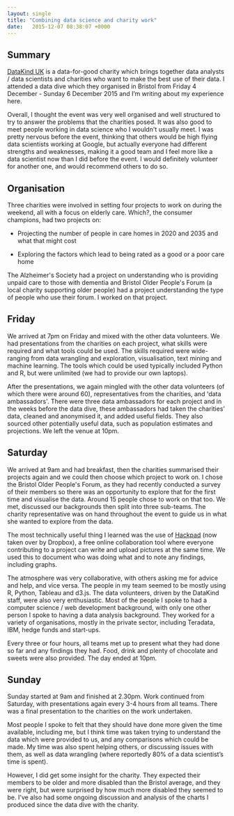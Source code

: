 ```yaml
---
layout: single
title: "Combining data science and charity work"
date:   2015-12-07 08:38:07 +0000
---
```

## Summary

[DataKind UK](http://www.datakind.org/chapters/datakind-uk/) is a
data-for-good charity which brings together data analysts / data
scientists and charities who want to make the best use of their data. I
attended a data dive which they organised in Bristol from Friday 4
December - Sunday 6 December 2015 and I’m writing about my experience
here.

Overall, I thought the event was very well organised and well structured
to try to answer the problems that the charities posed. It was also good
to meet people working in data science who I wouldn't usually meet. I
was pretty nervous before the event, thinking that others would be high
flying data scientists working at Google, but actually everyone had
different strengths and weaknesses, making it a good team and I feel
more like a data scientist now than I did before the event. I would
definitely volunteer for another one, and would recommend others to do
so.

## Organisation

Three charities were involved in setting four projects to work on during
the weekend, all with a focus on elderly care. Which?, the consumer
champions, had two projects on:

-   Projecting the number of people in care homes in 2020 and 2035 and
    what that might cost

-   Exploring the factors which lead to being rated as a good or a poor
    care home

The Alzheimer's Society had a project on understanding who is providing
unpaid care to those with dementia and Bristol Older People's Forum (a
local charity supporting older people) had a project understanding the
type of people who use their forum. I worked on that project.

## Friday

We arrived at 7pm on Friday and mixed with the other data volunteers. We
had presentations from the charities on each project, what skills were
required and what tools could be used. The skills required were
wide-ranging from data wrangling and exploration, visualisation, text
mining and machine learning. The tools which could be used typically
included Python and R, but were unlimited (we had to provide our own
laptops).

After the presentations, we again mingled with the other data volunteers
(of which there were around 60), representatives from the charities, and
'data ambassadors'. There were three data ambassadors for each project
and in the weeks before the data dive, these ambassadors had taken the
charities' data, cleaned and anonymised it, and added useful fields.
They also sourced other potentially useful data, such as population
estimates and projections. We left the venue at 10pm.

## Saturday

We arrived at 9am and had breakfast, then the charities summarised their
projects again and we could then choose which project to work on. I
chose the Bristol Older People's Forum, as they had recently conducted a
survey of their members so there was an opportunity to explore that for
the first time and visualise the data. Around 15 people chose to work on
that too. We met, discussed our backgrounds then split into three
sub-teams. The charity representative was on hand throughout the event
to guide us in what she wanted to explore from the data.

The most technically useful thing I learned was the use of
[Hackpad](https://hackpad.com/) (now taken over by Dropbox), a free
online collaboration tool where everyone contributing to a project can
write and upload pictures at the same time. We used this to document who
was doing what and to note any findings, including graphs.

The atmosphere was very collaborative, with others asking me for advice
and help, and vice versa. The people in my team seemed to be mostly
using R, Python, Tableau and d3.js. The data volunteers, driven by the
DataKind staff, were also very enthusiastic. Most of the people I spoke
to had a computer science / web development background, with only one
other person I spoke to having a data analysis background. They worked
for a variety of organisations, mostly in the private sector, including
Teradata, IBM, hedge funds and start-ups.

Every three or four hours, all teams met up to present what they had
done so far and any findings they had. Food, drink and plenty of
chocolate and sweets were also provided. The day ended at 10pm.

## Sunday

Sunday started at 9am and finished at 2.30pm. Work continued from
Saturday, with presentations again every 3-4 hours from all teams. There
was a final presentation to the charities on the work undertaken.

Most people I spoke to felt that they should have done more given the
time available, including me, but I think time was taken trying to
understand the data which were provided to us, and any comparisons which
could be made. My time was also spent helping others, or discussing
issues with them, as well as data wrangling (where reportedly 80% of a
data scientist’s time is spent).

However, I did get some insight for the charity. They expected their
members to be older and more disabled than the Bristol average, and they
were right, but were surprised by how much more disabled they seemed to
be. I've also had some ongoing discussion and analysis of the charts I
produced since the data dive with the charity.
